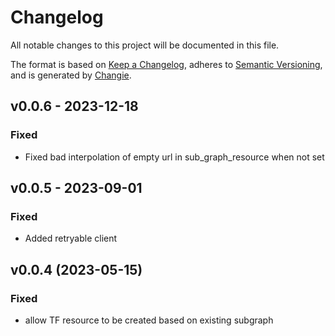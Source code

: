 # Changelog
All notable changes to this project will be documented in this file.

The format is based on [Keep a Changelog](https://keepachangelog.com/en/1.0.0/),
adheres to [Semantic Versioning](https://semver.org/spec/v2.0.0.html),
and is generated by [Changie](https://github.com/miniscruff/changie).


## v0.0.6 - 2023-12-18
### Fixed
* Fixed bad interpolation of empty url in sub_graph_resource when not set

## v0.0.5 - 2023-09-01
### Fixed
* Added retryable client

## v0.0.4 (2023-05-15)
### Fixed
* allow TF resource to be created based on existing subgraph
